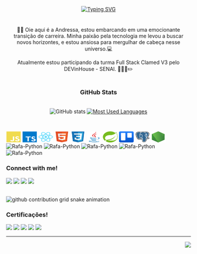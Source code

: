 <div align="center">
  <a href="https://git.io/typing-svg">
    <img src="https://readme-typing-svg.demolab.com?font=Fira+Code&weight=500&size=22&pause=1000&color=FF5AA4&center=true&vCenter=true&random=false&width=524&lines=%E2%8A%B9+Welcome+to+my+profile!+%CB%99%E1%B5%95%CB%99+%E2%8A%B9+" alt="Typing SVG">
  </a>
</div>


#
<p align="center">👋🏽 Oie aqui é a Andressa, estou embarcando em uma emocionante transição de carreira. Minha paixão pela tecnologia me levou a buscar novos horizontes, e estou ansiosa para mergulhar de cabeça nesse universo.💻

<p align="center">Atualmente estou participando da turma Full Stack Clamed V3 pelo DEVinHouse - SENAI. 👩🏽‍💻✏️ 
  
#

 
<div style="text-align: center;" align="center">
  <h3> GitHub Stats </h3>
  <br>
  <img src="https://github-readme-stats-git-masterrstaa-rickstaa.vercel.app/api?username=andressasmedeiros&hide_title=true&show_icons=true&include_all_commits=false&count_private=true&line_height=25&hide=issues&bg_color=000&title_color=FF5AA4&text_color=FFF&border_radius=3&border_color=FF5AA4&icon_color=FF5AA4&theme=jolly" alt="GitHub stats">

  <a href="https://github.com/mari4souza/github-readme-stats">
    <img src="https://github-readme-stats-git-masterrstaa-rickstaa.vercel.app/api/top-langs/?username=andressasmedeiros&line_height=10&card_width=290&layout=compact&hide_title=false&count_private=true&langs_count=4&show_icons=true&title_color=FF5AA4&hide=html,css&bg_color=000&text_color=8B8B8B&border_radius=3&border_color=FF5AA4&count_private=true" alt="Most Used Languages">
  </a>
 
</div>

##


<div style="display: inline_block"><br>
  <img align="center" alt="Rafa-Js" height="30" width="40" src="https://raw.githubusercontent.com/devicons/devicon/master/icons/javascript/javascript-plain.svg">
  <img align="center" alt="Rafa-Ts" height="30" width="40" src="https://raw.githubusercontent.com/devicons/devicon/master/icons/typescript/typescript-plain.svg">
  <img align="center" alt="Rafa-React" height="30" width="40" src="https://raw.githubusercontent.com/devicons/devicon/master/icons/react/react-original.svg">
  <img align="center" alt="Rafa-HTML" height="30" width="40" src="https://raw.githubusercontent.com/devicons/devicon/master/icons/html5/html5-original.svg">
  <img align="center" alt="Rafa-CSS" height="30" width="40" src="https://raw.githubusercontent.com/devicons/devicon/master/icons/css3/css3-original.svg">
  <img align="center" alt="Rafa-Python" height="30" width="40" src="https://raw.githubusercontent.com/devicons/devicon/master/icons/java/java-original.svg">
  <img align="center" alt="Rafa-Python" height="30" width="40" src="https://raw.githubusercontent.com/devicons/devicon/master/icons/spring/spring-original.svg">
  <img align="center" alt="Rafa-Python" height="30" width="40" src="https://raw.githubusercontent.com/devicons/devicon/master/icons/trello/trello-original.svg">
  <img align="center" alt="Rafa-Python" height="30" width="40" src="https://raw.githubusercontent.com/devicons/devicon/master/icons/postgresql/postgresql-original.svg">
  <img align="center" alt="Rafa-Python" height="30" width="40" src="https://raw.githubusercontent.com/devicons/devicon/master/icons/nodejs/nodejs-original.svg">
  <img align="center" alt="Rafa-Python" height="30" width="30" src="https://product.corel.com/help/CorelDRAW/Documentation-Windows/CorelDRAW-pt-BR/images/start_page.png">
  <img align="center" alt="Rafa-Python" height="30" width="30" src="https://cdn.icon-icons.com/icons2/2699/PNG/512/gitlab_logo_icon_169112.png">
  <img align="center" alt="Rafa-Python" height="30" width="30" src="https://upload.wikimedia.org/wikipedia/commons/thumb/9/9c/IntelliJ_IDEA_Icon.svg/2048px-IntelliJ_IDEA_Icon.svg.png">
  <img align="center" alt="Rafa-Python" height="30" width="30" src="https://cdn.icon-icons.com/icons2/2107/PNG/512/file_type_maven_icon_130397.png">
   <img align="center" alt="Rafa-Python" height="30" width="30" src="https://uxwing.com/wp-content/themes/uxwing/download/brands-and-social-media/visual-studio-code-icon.png">
  
   <img align="right" alt="" height="100px" src="https://i.picasion.com/pic92/b07558508f56851284a9e9f6bbd5e184.gif">
</div>
  
<div> 
   <h3 align="left">Connect with me!</h3>
  <a href="https://instagram.com/andressadsms" target="_blank"><img src="https://img.shields.io/badge/-Instagram-%23E4405F?style=for-the-badge&logo=instagram&logoColor=white" target="_blank"></a>
  <a href = "mailto:contatoandressa.scharaiber@gmail.com"><img src="https://img.shields.io/badge/-Gmail-%23333?style=for-the-badge&logo=gmail&logoColor=white" target="_blank"></a>
  <a href="https://www.linkedin.com/in/andressasmedeiros" target="_blank"><img src="https://img.shields.io/badge/-LinkedIn-%230077B5?style=for-the-badge&logo=linkedin&logoColor=white" target="_blank"></a> 
 <a href="https://www.facebook.com/andressa.dasilvamedeiros.3/" target="_blank"><img src="https://img.shields.io/badge/-Facebook-%230077B5?style=for-the-badge&logo=facebook&logoColor=white" target="_blank"></a> 


 
  
</div>

##

<picture align="center">
  <source media="(prefers-color-scheme: dark)" srcset="https://raw.githubusercontent.com/andressasmedeiros/andressasmedeiros/output/github-contribution-grid-snake-dark.svg">
  <source media="(prefers-color-scheme: light)" srcset="https://raw.githubusercontent.com/andressasmedeiros/andressasmedeiros/output/github-contribution-grid-snake-dark.svg">
  <img align="center" alt="github contribution grid snake animation" src="https://raw.githubusercontent.com/andressasmedeiros/andressasmedeiros/output/github-contribution-grid-snake.svg">
</picture>

<div> 
   <h3 align="left">Certificações!</h3>
<img src="https://hermes.dio.me/tracks/be43294e-4b68-43b0-9f03-d4221f293c45.png" height="110"></a>
<img src="https://hermes.dio.me/tracks/a039b34c-7aa8-4a3d-b765-07c8c837f67a.png" height="110"></a>
<img src="https://hermes.dio.me/tracks/e84c4b84-786b-4e4c-8c5f-0f5c8789652e.png" height="110"></a>
<img src="https://www.softplan.com.br/wp-content/uploads/2022/08/logo-dev-in-01.png" height="90"></a>
<img src="https://static-00.iconduck.com/assets.00/github-octocat-icon-2048x1800-53ry4fpw.png" height="100"></a>


</div>

___________________________________________________________________________________________

<img align="right" src="https://komarev.com/ghpvc/?username=andressasmedeiros&color=ff5aa4"><br>

##

<div align="center">
  <a href="https://github.com/andressasmedeiros">
  </a>
</div>
